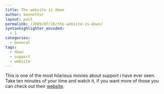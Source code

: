 ```yaml
---
title: The website is down
author: kennethvr
layout: post
permalink: /2009/07/10/the-website-is-down/
syntaxhighlighter_encoded:
  - 1
categories:
  - General
tags:
  - down
  - support
  - website
---
```

This is one of the most hilarious movies about support i have ever seen.  
Take ten minutes of your time and watch it, if you want more of those you can check out their <a href="http://www.thewebsiteisdown.com" target="_blank">website</a>.